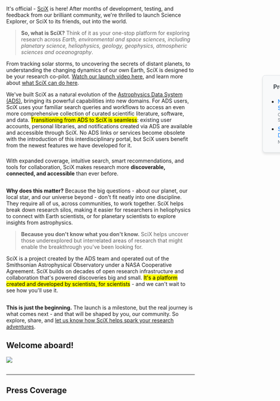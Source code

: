 It's official - [SciX](http://scixplorer.org) is here! After months of development, testing, and feedback from our brilliant community, we're thrilled to launch Science Explorer, or SciX to its friends, out into the world.

> **So, what is SciX?** Think of it as your one-stop platform for exploring research across *Earth, environmental and space sciences, including planetary science, heliophysics, geology, geophysics, atmospheric sciences and oceanography*.

From tracking solar storms, to uncovering the secrets of distant planets, to understanding the changing dynamics of our own Earth, SciX is designed to be your research co-pilot. [Watch our launch video here](https://www.youtube.com/watch?v=sgJ-LolRLu8), and learn more about [what SciX can do here](https://www.scixplorer.org/home).

We've built SciX as a natural evolution of the [Astrophysics Data System (ADS)](https://ui.adsabs.harvard.edu), bringing its powerful capabilities into new domains. For ADS users, SciX uses your familiar search queries and workflows to access an even more comprehensive collection of curated scientific literature, software, and data. <mark>Transitioning from ADS to SciX is seamless</mark>: existing user accounts, personal libraries, and notifications created via ADS are available and accessible through SciX. No ADS links or services become obsolete with the introduction of this interdisciplinary portal, but SciX users benefit from the newest features we have developed for it.

<div style="height: 10px;"></div>
<div class="highlight-box highlight-box-teal">
With expanded coverage, intuitive search, smart recommendations, and tools for collaboration, SciX makes research more <strong>discoverable, connected, and accessible</strong> than ever before.
</div>
<div style="height: 15px;"></div>


**Why does this matter?** Because the big questions - about our planet, our local star, and our universe beyond - don't fit neatly into one discipline. They require all of us, across communities, to work together. SciX helps break down research silos, making it easier for researchers in heliophysics to connect with Earth scientists, or for planetary scientists to explore insights from astrophysics. 

> **Because you don't know what you don't know.** SciX helps uncover those underexplored but interrelated areas of research that might enable the breakthrough you've been looking for.

SciX is a project created by the ADS team and operated out of the Smithsonian Astrophysical Observatory under a NASA Cooperative Agreement. SciX builds on decades of open research infrastructure and collaboration that's powered discoveries big and small. <mark>It's a platform created and developed by scientists, for scientists</mark> - and we can't wait to see how you'll use it.

<div style="height: 15px;"></div>
<div class="highlight-box highlight-box-yellow">
<strong>This is just the beginning.</strong> The launch is a milestone, but the real journey is what comes next - and that will be shaped by you, our community. So explore, share, and <a href="https://docs.google.com/forms/d/e/1FAIpQLSdm9JYp8fFm1UwtR4Nman_s60FTGnDitW7dcsBZoYcrsdLQig/viewform?usp=header">let us know how SciX helps spark your research adventures</a>.
</div>

## Welcome aboard!

<div class="text-center">
    <img class="img-thumbnail" src="{{ site.baseurl }}/blog/images/scixlaunch2025.png" />
</div>
<br>

---

## Press Coverage

<button class="press-coverage-toggle" onclick="togglePressCoverage()" title="Toggle Press Coverage">
  <i class="fa fa-newspaper-o"></i>
</button>

<div id="press-coverage-box" class="press-coverage-box">
  <h4 style="margin-top: 0; color: #495057; font-size: 16px;"><i class="fa fa-newspaper-o" style="margin-right: 8px;"></i>Press Coverage</h4>
  <ul style="margin-bottom: 0; padding-left: 20px;">
    <li style="margin-bottom: 8px;"><a href="https://www.cfa.harvard.edu/news/new-nasa-backed-research-platform-scix-expands-open-science" target="_blank" style="color: #007bff; text-decoration: none;">New NASA-Backed Research Platform SciX Expands Open Science</a><br><small style="color: #6c757d;">Center for Astrophysics | Harvard & Smithsonian</small></li>
    <li><a href="https://science.data.nasa.gov/features-events/scix-launch" target="_blank" style="color: #007bff; text-decoration: none;">SciX: A New Era for NASA Research Discovery</a><br><small style="color: #6c757d;">NASA Science Data Portal</small></li>
  </ul>
</div>

<style>
  .press-coverage-toggle {
    display: none;
    position: fixed;
    top: 200px;
    right: 10px;
    background-color: #007bff;
    color: white;
    border: none;
    border-radius: 50%;
    width: 40px;
    height: 40px;
    font-size: 16px;
    cursor: pointer;
    z-index: 1001;
    box-shadow: 0 2px 4px rgba(0,0,0,0.2);
  }
  
  .press-coverage-box {
    position: absolute;
    top: 250px;
    right: -275px;
    width: 280px;
    background-color: #f8f9fa;
    border: 1px solid #dee2e6;
    border-radius: 8px;
    padding: 20px;
    font-size: 14px;
    z-index: 1000;
    box-shadow: 0 4px 6px rgba(0,0,0,0.1);
    transition: transform 0.3s ease;
  }
  
  .press-coverage-box.hidden {
    transform: translateX(100%);
  }
  
  @media (max-width: 768px) {
    .press-coverage-toggle {
      display: block;
    }
    
    .press-coverage-box {
      position: fixed;
      top: 200px;
      right: 10px;
      width: 280px;
      transform: translateX(100%);
    }
    
    .press-coverage-box.show {
      transform: translateX(0);
    }
  }
</style>

<script>
function togglePressCoverage() {
  const box = document.getElementById('press-coverage-box');
  box.classList.toggle('show');
}
</script>
